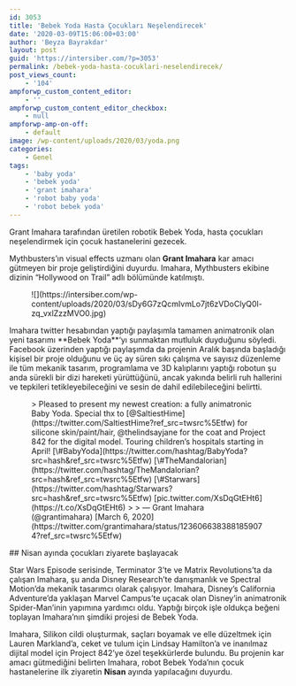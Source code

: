 ```yaml
---
id: 3053
title: 'Bebek Yoda Hasta Çocukları Neşelendirecek'
date: '2020-03-09T15:06:00+03:00'
author: 'Beyza Bayrakdar'
layout: post
guid: 'https://intersiber.com/?p=3053'
permalink: /bebek-yoda-hasta-cocuklari-neselendirecek/
post_views_count:
    - '104'
ampforwp_custom_content_editor:
    - ''
ampforwp_custom_content_editor_checkbox:
    - null
ampforwp-amp-on-off:
    - default
image: /wp-content/uploads/2020/03/yoda.png
categories:
    - Genel
tags:
    - 'baby yoda'
    - 'bebek yoda'
    - 'grant imahara'
    - 'robot baby yoda'
    - 'robot bebek yoda'
---
```


Grant Imahara tarafından üretilen robotik Bebek Yoda, hasta çocukları neşelendirmek için çocuk hastanelerini gezecek.

Mythbusters’ın visual effects uzmanı olan **Grant Imahara** kar amacı gütmeyen bir proje geliştirdiğini duyurdu. Imahara, Mythbusters ekibine dizinin “Hollywood on Trail” adlı bölümünde katılmıştı.

<figure class="wp-block-image size-large">![](https://intersiber.com/wp-content/uploads/2020/03/sDy6G7zQcmIvmLo7jt6zVDoClyQ0l-zq_vxlZzzMVO0.jpg)</figure>Imahara twitter hesabından yaptığı paylaşımla tamamen animatronik olan yeni tasarımı **Bebek Yoda**‘yı sunmaktan mutluluk duyduğunu söyledi. Facebook üzerinden yaptığı paylaşımda da projenin Aralık başında başladığı kişisel bir proje olduğunu ve üç ay süren sıkı çalışma ve sayısız düzenleme ile tüm mekanik tasarım, programlama ve 3D kalıplarını yaptığı robotun şu anda sürekli bir dizi hareketi yürüttüğünü, ancak yakında belirli ruh hallerini ve tepkileri tetikleyebileceğini ve sesin de dahil edilebileceğini belirtti.

<figure class="wp-block-embed-twitter wp-block-embed is-type-rich is-provider-twitter"><div class="wp-block-embed__wrapper">> Pleased to present my newest creation: a fully animatronic Baby Yoda. Special thx to [@SaltiestHime](https://twitter.com/SaltiestHime?ref_src=twsrc%5Etfw) for silicone skin/paint/hair, @thelindsayjane for the coat and Project 842 for the digital model. Touring children’s hospitals starting in April! [\#BabyYoda](https://twitter.com/hashtag/BabyYoda?src=hash&ref_src=twsrc%5Etfw) [\#TheMandalorian](https://twitter.com/hashtag/TheMandalorian?src=hash&ref_src=twsrc%5Etfw) [\#Starwars](https://twitter.com/hashtag/Starwars?src=hash&ref_src=twsrc%5Etfw) [pic.twitter.com/XsDqGtEHt6](https://t.co/XsDqGtEHt6)
> 
> — Grant Imahara (@grantimahara) [March 6, 2020](https://twitter.com/grantimahara/status/1236066383881859074?ref_src=twsrc%5Etfw)

<script async="" charset="utf-8" src="https://platform.twitter.com/widgets.js"></script></div></figure>## Nisan ayında çocukları ziyarete başlayacak

Star Wars Episode serisinde, Terminator 3’te ve Matrix Revolutions’ta da çalışan Imahara, şu anda Disney Research’te danışmanlık ve Spectral Motion’da mekanik tasarımcı olarak çalışıyor. Imahara, Disney’s California Adventure’da yaklaşan Marvel Campus’te uçacak olan Disney’in animatronik Spider-Man’inin yapımına yardımcı oldu. Yaptığı birçok işle oldukça beğeni toplayan Imahara’nın şimdiki projesi de Bebek Yoda.

Imahara, Silikon cildi oluşturmak, saçları boyamak ve elle düzeltmek için Lauren Markland’a, ceket ve tulum için Lindsay Hamilton’a ve inanılmaz dijital model için Project 842’ye özel teşekkürlerde bulundu. Bu projenin kar amacı gütmediğini belirten Imahara, robot Bebek Yoda’nın çocuk hastanelerine ilk ziyaretin **Nisan** ayında yapılacağını duyurdu.